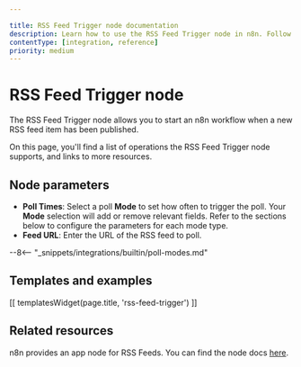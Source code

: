 ```yaml
---

title: RSS Feed Trigger node documentation
description: Learn how to use the RSS Feed Trigger node in n8n. Follow technical documentation to integrate RSS Feed Trigger node into your workflows.
contentType: [integration, reference]
priority: medium
---
```


# RSS Feed Trigger node

The RSS Feed Trigger node allows you to start an n8n workflow when a new RSS feed item has been published.

On this page, you'll find a list of operations the RSS Feed Trigger node supports, and links to more resources.

## Node parameters

* **Poll Times**: Select a poll **Mode** to set how often to trigger the poll. Your **Mode** selection will add or remove relevant fields. Refer to the sections below to configure the parameters for each mode type.
* **Feed URL**: Enter the URL of the RSS feed to poll.

--8<-- "_snippets/integrations/builtin/poll-modes.md"

## Templates and examples

<!-- see https://www.notion.so/n8n/Pull-in-templates-for-the-integrations-pages-37c716837b804d30a33b47475f6e3780 -->
[[ templatesWidget(page.title, 'rss-feed-trigger') ]]

## Related resources

n8n provides an app node for RSS Feeds. You can find the node docs [here](/integrations/builtin/core-nodes/n8n-nodes-base.rssfeedread.md).
